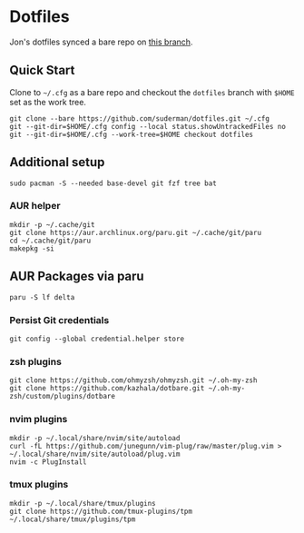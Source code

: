 # Dotfiles

Jon's dotfiles synced a bare repo on [this branch](https://github.com/suderman/dotfiles/tree/dotfiles).

## Quick Start

Clone to `~/.cfg` as a bare repo and checkout the `dotfiles` branch with `$HOME` set as the work tree. 

```
git clone --bare https://github.com/suderman/dotfiles.git ~/.cfg
git --git-dir=$HOME/.cfg config --local status.showUntrackedFiles no
git --git-dir=$HOME/.cfg --work-tree=$HOME checkout dotfiles
```

## Additional setup

```
sudo pacman -S --needed base-devel git fzf tree bat
```

### AUR helper

```
mkdir -p ~/.cache/git
git clone https://aur.archlinux.org/paru.git ~/.cache/git/paru
cd ~/.cache/git/paru
makepkg -si
```

## AUR Packages via paru

```
paru -S lf delta
```

### Persist Git credentials

```
git config --global credential.helper store
```

### zsh plugins

```
git clone https://github.com/ohmyzsh/ohmyzsh.git ~/.oh-my-zsh
git clone https://github.com/kazhala/dotbare.git ~/.oh-my-zsh/custom/plugins/dotbare
```

### nvim plugins

```
mkdir -p ~/.local/share/nvim/site/autoload
curl -fL https://github.com/junegunn/vim-plug/raw/master/plug.vim > ~/.local/share/nvim/site/autoload/plug.vim
nvim -c PlugInstall
```

### tmux plugins

```
mkdir -p ~/.local/share/tmux/plugins
git clone https://github.com/tmux-plugins/tpm ~/.local/share/tmux/plugins/tpm
```

